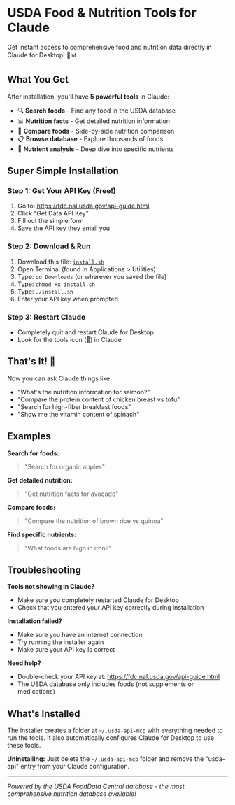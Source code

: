 # USDA Food & Nutrition Tools for Claude

Get instant access to comprehensive food and nutrition data directly in Claude for Desktop! 🍎📊

## What You Get

After installation, you'll have **5 powerful tools** in Claude:

- 🔍 **Search foods** - Find any food in the USDA database
- 📊 **Nutrition facts** - Get detailed nutrition information
- 🍎 **Compare foods** - Side-by-side nutrition comparison
- 📋 **Browse database** - Explore thousands of foods
- 🧪 **Nutrient analysis** - Deep dive into specific nutrients

## Super Simple Installation

### Step 1: Get Your API Key (Free!)
1. Go to: https://fdc.nal.usda.gov/api-guide.html
2. Click "Get Data API Key" 
3. Fill out the simple form
4. Save the API key they email you

### Step 2: Download & Run
1. Download this file: [`install.sh`](./install.sh)
2. Open Terminal (found in Applications > Utilities)
3. Type: `cd Downloads` (or wherever you saved the file)
4. Type: `chmod +x install.sh`
5. Type: `./install.sh`
6. Enter your API key when prompted

### Step 3: Restart Claude
- Completely quit and restart Claude for Desktop
- Look for the tools icon (🔧) in Claude

## That's It! 🎉

Now you can ask Claude things like:
- "What's the nutrition information for salmon?"
- "Compare the protein content of chicken breast vs tofu"
- "Search for high-fiber breakfast foods"
- "Show me the vitamin content of spinach"

## Examples

**Search for foods:**
> "Search for organic apples"

**Get detailed nutrition:**
> "Get nutrition facts for avocado"

**Compare foods:**
> "Compare the nutrition of brown rice vs quinoa"

**Find specific nutrients:**
> "What foods are high in iron?"

## Troubleshooting

**Tools not showing in Claude?**
- Make sure you completely restarted Claude for Desktop
- Check that you entered your API key correctly during installation

**Installation failed?**
- Make sure you have an internet connection
- Try running the installer again
- Make sure your API key is correct

**Need help?**
- Double-check your API key at: https://fdc.nal.usda.gov/api-guide.html
- The USDA database only includes foods (not supplements or medications)

## What's Installed

The installer creates a folder at `~/.usda-api-mcp` with everything needed to run the tools. It also automatically configures Claude for Desktop to use these tools.

**Uninstalling:** Just delete the `~/.usda-api-mcp` folder and remove the "usda-api" entry from your Claude configuration.

---

*Powered by the USDA FoodData Central database - the most comprehensive nutrition database available!*
